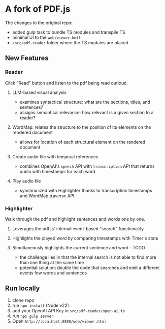 # A fork of PDF.js

The changes to the original repo:

- added gulp task to bundle TS modules and transpile TS
- minimal UI to the `web/viewer.hmtl`
- `/src/pdf-reader` folder where the TS modules are placed

## New Features

### Reader

Click "Read" button and listen to the pdf being read outloud.

1. LLM-based visual analysis
   - examines syntactical structure: what are the sections, titles, and sentences?
   - assigns semantical relevance: how relevant is a given section to a reader?
  
2. WordMap: relates the structure to the position of its elements on the rendered document
   - allows for location of each structural element on the rendered document
  
3. Create audio file with temporal references 
    - combines OpenAI's `speech` API with `transcription` API that returns audio with timestamps for each word

4. Play audio file
   - synchronized with Highlighter thanks to transcription timestamps and WordMap traverse API
  
### Highlighter

Walk through the pdf and highlight sentences and words one by one.

1. Leverages the pdf.js' internal event-based "search" functionality
2. Highlights the played word by comparing timestamps with Timer's state  
3. Simultaneously highlights the current sentence and word - TODO

    - the challenge lies in that the internal search is not able to find more than one thing at the same time
    - potential solution: double the code that searches and emit a different events fow words and sentences

## Run locally

1. clone repo
2. run `npm install` (Node v22)
3. add your OpenAI API Key in `src/pdf-reader/open-ai.ts`
4. run `npx gulp server`
5. Open `http://localhost:8888/web/viewer.html`
